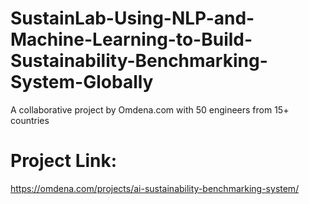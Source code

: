 # SustainLab-Using-NLP-and-Machine-Learning-to-Build-Sustainability-Benchmarking-System-Globally
A collaborative project by Omdena.com with 50 engineers from 15+ countries

# Project Link:

https://omdena.com/projects/ai-sustainability-benchmarking-system/
